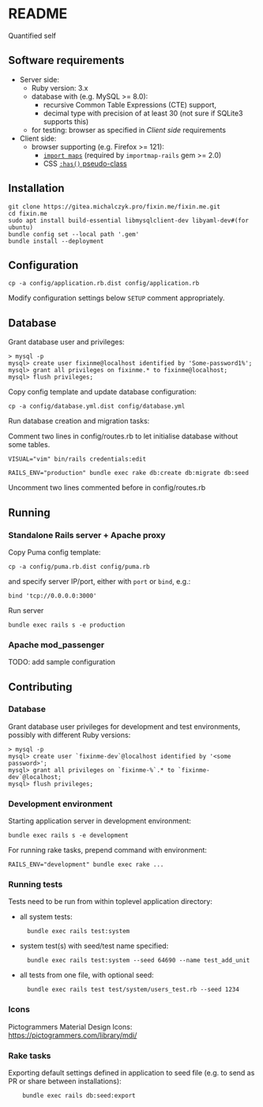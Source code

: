 README
======

Quantified self


Software requirements
---------------------

* Server side:
    * Ruby version: 3.x
    * database with (e.g. MySQL >= 8.0):
        * recursive Common Table Expressions (CTE) support, 
        * decimal type with precision of at least 30 (not sure if SQLite3
          supports this)
    * for testing: browser as specified in _Client side_ requirements
* Client side:
    * browser supporting (e.g. Firefox >= 121):
        * [`import maps`](https://caniuse.com/import-maps)
          (required by `importmap-rails` gem >= 2.0)
        * CSS [`:has()` pseudo-class](https://caniuse.com/css-has)


Installation
------------

    git clone https://gitea.michalczyk.pro/fixin.me/fixin.me.git
    cd fixin.me
    sudo apt install build-essential libmysqlclient-dev libyaml-dev#(for ubuntu)
    bundle config set --local path '.gem'
    bundle install --deployment


Configuration
-------------

    cp -a config/application.rb.dist config/application.rb

Modify configuration settings below `SETUP` comment appropriately.


Database
--------

Grant database user and privileges:

    > mysql -p
    mysql> create user fixinme@localhost identified by 'Some-password1%';
    mysql> grant all privileges on fixinme.* to fixinme@localhost;
    mysql> flush privileges;

Copy config template and update database configuration:

    cp -a config/database.yml.dist config/database.yml

Run database creation and migration tasks:

Comment two lines in config/routes.rb to let initialise database without some tables.

    VISUAL="vim" bin/rails credentials:edit

    RAILS_ENV="production" bundle exec rake db:create db:migrate db:seed

Uncomment two lines commented before in 
config/routes.rb

Running
-------

### Standalone Rails server + Apache proxy

Copy Puma config template:

    cp -a config/puma.rb.dist config/puma.rb

and specify server IP/port, either with `port` or `bind`, e.g.:

    bind 'tcp://0.0.0.0:3000'

Run server

    bundle exec rails s -e production


### Apache mod_passenger

TODO: add sample configuration


Contributing
------------

### Database

Grant database user privileges for development and test environments,
possibly with different Ruby versions:

    > mysql -p
    mysql> create user `fixinme-dev`@localhost identified by '<some password>';
    mysql> grant all privileges on `fixinme-%`.* to `fixinme-dev`@localhost;
    mysql> flush privileges;


### Development environment

Starting application server in development environment:

    bundle exec rails s -e development

For running rake tasks, prepend command with environment:

    RAILS_ENV="development" bundle exec rake ...


### Running tests

Tests need to be run from within toplevel application directory:

* all system tests:

        bundle exec rails test:system

* system test(s) with seed/test name specified:

        bundle exec rails test:system --seed 64690 --name test_add_unit

* all tests from one file, with optional seed:

        bundle exec rails test test/system/users_test.rb --seed 1234


### Icons

Pictogrammers Material Design Icons: https://pictogrammers.com/library/mdi/


### Rake tasks

Exporting default settings defined in application to seed file (e.g. to send as
PR or share between installations):

        bundle exec rails db:seed:export
